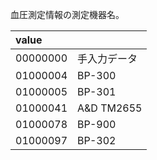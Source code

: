 血圧測定情報の測定機器名。

| value    |              |
| :------- | :----------- |
| 00000000 | 手入力データ |
| 01000004 | BP-300       |
| 01000005 | BP-301       |
| 01000041 | A&D TM2655   |
| 01000078 | BP-900       |
| 01000097 | BP-302       |
